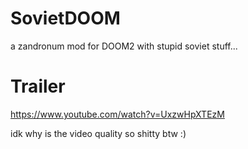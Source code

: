 # SovietDOOM
a zandronum mod for DOOM2 with stupid soviet stuff...


# Trailer

https://www.youtube.com/watch?v=UxzwHpXTEzM

idk why is the video quality so shitty btw :)
